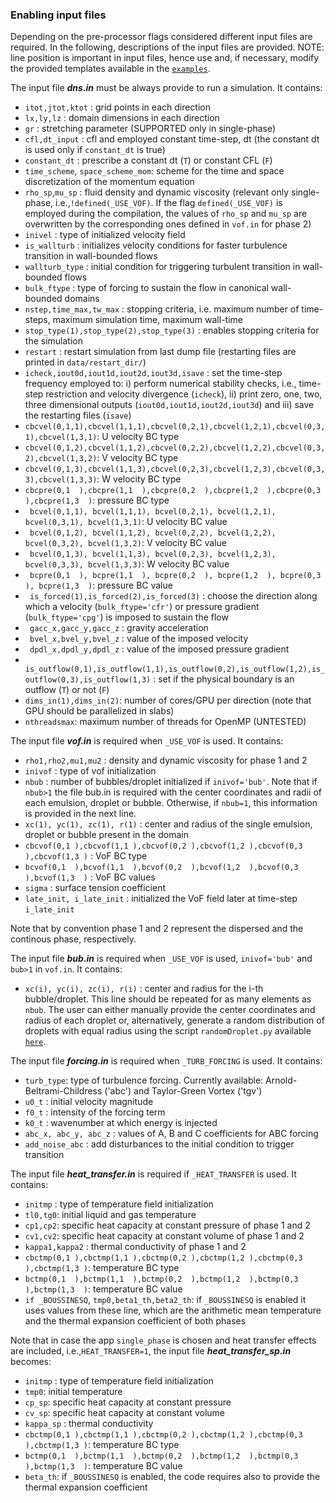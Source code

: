 ### Enabling input files
Depending on the pre-processor flags considered different input files are required. In the following, descriptions of the input files are provided. NOTE: line position is important in input files, hence use and, if necessary, modify the provided templates available in the [`examples`](./../examples).

The input file ***dns.in*** must be always provide to run a simulation. It contains:
* `itot,jtot,ktot` : grid points in each direction
* `lx,ly,lz`       : domain dimensions in each direction
* `gr`             : stretching parameter (SUPPORTED only in single-phase)
* `cfl,dt_input`   : cfl and employed constant time-step, dt (the constant dt is used only if `constant_dt` is true)
* `constant_dt`    : prescribe a constant dt (`T`) or constant CFL (`F`)
* `time_scheme`, `space_scheme_mom`: scheme for the time and space discretization of the momentum equation
* `rho_sp`,`mu_sp` : fluid density and dynamic viscosity (relevant only single-phase, i.e.,`!defined(_USE_VOF)`. If the flag `defined(_USE_VOF)` is employed during the compilation, the values of `rho_sp` and `mu_sp` are overwritten by the corresponding ones defined in `vof.in` for phase 2)
* `inivel`         : type of initialized velocity field
* `is_wallturb`    : initializes velocity conditions for faster turbulence transition in wall-bounded flows
* `wallturb_type`  : initial condition for triggering turbulent transition in wall-bounded flows
* `bulk_ftype`     : type of forcing to sustain the flow in canonical wall-bounded domains
* `nstep,time_max,tw_max` : stopping criteria, i.e. maximum number of time-steps, maximum simulation time, maximum wall-time
* `stop_type(1),stop_type(2),stop_type(3)` : enables stopping criteria for the simulation
* `restart` : restart simulation from last dump file (restarting files are printed in `data/restart_dir/`)
* `icheck,iout0d,iout1d,iout2d,iout3d,isave` : set the time-step frequency employed to: i) perform numerical stability checks, i.e., time-step restriction and velocity divergence (`icheck`), ii) print zero, one, two, three dimensional outputs (`iout0d,iout1d,iout2d,iout3d`) and iii) save the restarting files (`isave`)
* `cbcvel(0,1,1),cbcvel(1,1,1),cbcvel(0,2,1),cbcvel(1,2,1),cbcvel(0,3,1),cbcvel(1,3,1)`: U velocity BC type
* `cbcvel(0,1,2),cbcvel(1,1,2),cbcvel(0,2,2),cbcvel(1,2,2),cbcvel(0,3,2),cbcvel(1,3,2)`: V velocity BC type
* `cbcvel(0,1,3),cbcvel(1,1,3),cbcvel(0,2,3),cbcvel(1,2,3),cbcvel(0,3,3),cbcvel(1,3,3)`: W velocity BC type
* `cbcpre(0,1  ),cbcpre(1,1  ),cbcpre(0,2  ),cbcpre(1,2  ),cbcpre(0,3  ),cbcpre(1,3  )`: pressure BC type
* ` bcvel(0,1,1), bcvel(1,1,1), bcvel(0,2,1), bcvel(1,2,1), bcvel(0,3,1), bcvel(1,3,1)`: U velocity BC value
* ` bcvel(0,1,2), bcvel(1,1,2), bcvel(0,2,2), bcvel(1,2,2), bcvel(0,3,2), bcvel(1,3,2)`: V velocity BC value
* ` bcvel(0,1,3), bcvel(1,1,3), bcvel(0,2,3), bcvel(1,2,3), bcvel(0,3,3), bcvel(1,3,3)`: W velocity BC value
* ` bcpre(0,1  ), bcpre(1,1  ), bcpre(0,2  ), bcpre(1,2  ), bcpre(0,3  ), bcpre(1,3  )`: pressure BC value
* ` is_forced(1),is_forced(2),is_forced(3)` : choose the direction along which a velocity (`bulk_ftype='cfr'`) or pressure gradient (`bulk_ftype='cpg'`) is imposed to sustain the flow 
* ` gacc_x,gacc_y,gacc_z` : gravity acceleration
* ` bvel_x,bvel_y,bvel_z` : value of the imposed velocity
* ` dpdl_x,dpdl_y,dpdl_z` : value of the imposed pressure gradient
* ` is_outflow(0,1),is_outflow(1,1),is_outflow(0,2),is_outflow(1,2),is_outflow(0,3),is_outflow(1,3)` : set if the physical boundary is an outflow (`T`) or not (`F`)
* `dims_in(1),dims_in(2)`: number of cores/GPU per direction (note that GPU should be parallelized in slabs)
* `nthreadsmax`: maximum number of threads for OpenMP (UNTESTED)       

The input file ***vof.in*** is required when `_USE_VOF` is used. It contains:
* `rho1,rho2,mu1,mu2` : density and dynamic viscosity for phase 1 and 2
* `inivof` : type of vof initialization
* `nbub` : number of bubbles/droplet initialized if `inivof='bub'`. Note that if `nbub>1` the file bub.in is required with the center coordinates and radii of each emulsion, droplet or bubble. Otherwise, if `nbub=1`, this information is provided in the next line.
* `xc(1), yc(1), zc(1), r(1)` : center and radius of the single emulsion, droplet or bubble present in the domain
* `cbcvof(0,1 ),cbcvof(1,1 ),cbcvof(0,2 ),cbcvof(1,2 ),cbcvof(0,3 ),cbcvof(1,3 )` : VoF BC type
* `bcvof(0,1  ),bcvof(1,1  ),bcvof(0,2  ),bcvof(1,2  ),bcvof(0,3  ),bcvof(1,3  )` : VoF BC values
* `sigma` : surface tension coefficient
* `late_init, i_late_init` : initialized the VoF field later at time-step `i_late_init`

Note that by convention phase 1 and 2 represent the dispersed and the continous phase, respectively. 

The input file ***bub.in*** is required when `_USE_VOF` is used, `inivof='bub'` and  `bub>1` in `vof.in`. It contains:
* `xc(i), yc(i), zc(i), r(i)` : center and radius for the i-th bubble/droplet. This line should be repeated for as many elements as `nbub`. The user can either manually provide the center coordinates and radius of each droplet or, alternatively, generate a random distribution of droplets with equal radius using the script `randomDroplet.py` available [`here`](./../utils/preprocessing/).

The input file ***forcing.in*** is required when `_TURB_FORCING` is used. It contains:
* `turb_type`: type of turbulence forcing. Currently available: Arnold-Beltrami-Childress ('abc') and Taylor-Green Vortex ('tgv')
* `u0_t`     : initial velocity magnitude
* `f0_t`     : intensity of the forcing term
* `k0_t`     : wavenumber at which energy is injected
* `abc_x, abc_y, abc_z` : values of A, B and C coefficients for ABC forcing
* `add_noise_abc` : add disturbances to the initial condition to trigger transition

The input file ***heat_transfer.in*** is required if `_HEAT_TRANSFER` is used. It contains:
* `initmp` : type of temperature field initialization
* `tl0,tg0`: initial liquid and gas temperature
* `cp1,cp2`: specific heat capacity at constant pressure of phase 1 and 2
* `cv1,cv2`: specific heat capacity at constant volume of phase 1 and 2
* `kappa1,kappa2` : thermal conductivity of phase 1 and 2
* `cbctmp(0,1 ),cbctmp(1,1 ),cbctmp(0,2 ),cbctmp(1,2 ),cbctmp(0,3 ),cbctmp(1,3 )`: temperature BC type
* `bctmp(0,1  ),bctmp(1,1  ),bctmp(0,2  ),bctmp(1,2  ),bctmp(0,3  ),bctmp(1,3  )`: temperature BC value
* `if _BOUSSINESQ`, `tmp0,beta1_th,beta2_th`: if `_BOUSSINESQ` is enabled it uses values from these line, which are the arithmetic mean temperature and the thermal expansion coefficient of both phases

Note that in case the app `single_phase` is chosen and heat transfer effects are included, i.e.,`HEAT_TRANSFER=1`, the input file ***heat_transfer_sp.in*** becomes:

* `initmp` : type of temperature field initialization
* `tmp0`: initial temperature
* `cp_sp`: specific heat capacity at constant pressure
* `cv_sp`: specific heat capacity at constant volume
* `kappa_sp` : thermal conductivity
* `cbctmp(0,1 ),cbctmp(1,1 ),cbctmp(0,2 ),cbctmp(1,2 ),cbctmp(0,3 ),cbctmp(1,3 )`: temperature BC type
* `bctmp(0,1  ),bctmp(1,1  ),bctmp(0,2  ),bctmp(1,2  ),bctmp(0,3  ),bctmp(1,3  )`: temperature BC value
* `beta_th`: if `_BOUSSINESQ` is enabled, the code requires also to provide the thermal expansion coefficient

